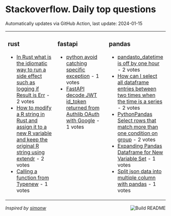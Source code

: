 # Stackoverflow. Daily top questions 

Automatically updates via GitHub Action, last update: <!-- date starts -->2024-01-15<!-- date ends -->


<table><tr><td valign="top" width="33%">

### rust
<!-- rust starts -->
* [In Rust what is the idiomatic way to run a side effect such as logging if Result is Err](https://stackoverflow.com/questions/77819863/in-rust-what-is-the-idiomatic-way-to-run-a-side-effect-such-as-logging-if-resu) - 2 votes
* [How to modify a R string in Rust and assign it to a new R variable and keep the original R string using extendr](https://stackoverflow.com/questions/77815360/how-to-modify-a-r-string-in-rust-and-assign-it-to-a-new-r-variable-and-keep-the) - 2 votes
* [Calling a function from Typenew](https://stackoverflow.com/questions/77814031/calling-a-function-from-typenew) - 1 votes
<!-- rust ends -->
</td><td valign="top" width="34%">


### fastapi
<!-- fastapi starts -->
* [python avoid catching specific exception](https://stackoverflow.com/questions/77819219/python-avoid-catching-specific-exception) - 1 votes
* [FastAPI decode JWT id_token returned from Authlib OAuth with Google](https://stackoverflow.com/questions/77817323/fastapi-decode-jwt-id-token-returned-from-authlib-oauth-with-google) - 1 votes
<!-- fastapi ends -->
</td><td valign="top" width="34%">


### pandas
<!-- pandas starts -->
* [pandasto_datetime is off by one hour](https://stackoverflow.com/questions/77820136/pandas-to-datetime-is-off-by-one-hour) - 2 votes
* [How can I select all dataframe entries between two times when the time is a series](https://stackoverflow.com/questions/77818764/how-can-i-select-all-dataframe-entries-between-two-times-when-the-time-is-a-ser) - 2 votes
* [PythonPandas  Select rows that match more than one condition on group](https://stackoverflow.com/questions/77819360/python-pandas-select-rows-that-match-more-than-one-condition-on-group) - 2 votes
* [Expanding Pandas Dataframe for New Variable Set](https://stackoverflow.com/questions/77819065/expanding-pandas-dataframe-for-new-variable-set) - 1 votes
* [Split json data into multiple column with pandas](https://stackoverflow.com/questions/77821660/split-json-data-into-multiple-column-with-pandas) - 1 votes
<!-- pandas ends -->
</td></tr></table>

<a href="https://github.com/hp0404/hp0404/actions"><img src="https://github.com/hp0404/hp0404/workflows/Build%20README/badge.svg" align="right" alt="Build README"></a> <p>*Inspired by  [simonw](https://github.com/simonw/simonw)*</p>
